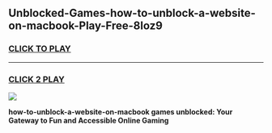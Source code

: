 
## Unblocked-Games-how-to-unblock-a-website-on-macbook-Play-Free-8loz9
<h3>
<a href="https://premium76.site?title=how-to-unblock-a-website-on-macbook&ref=21A">CLICK TO PLAY</a></h3>
<hr>

<h3>
<a href="https://premium76.site?title=how-to-unblock-a-website-on-macbook&ref=21A">CLICK 2 PLAY</a>
  
</h3>

<a href="https://premium76.site?title=how-to-unblock-a-website-on-macbook&ref=21A"><img src="https://clearcache.store/games.png"></a>


**how-to-unblock-a-website-on-macbook games unblocked: Your Gateway to Fun and Accessible Online Gaming**
